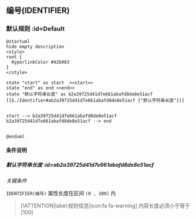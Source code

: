 ## 编号(IDENTIFIER) <!-- {docsify-ignore-all} -->

   

### 默认规则 :id=Default

```plantuml
@startuml
hide empty description
<style>
root {
  HyperlinkColor #42b983
}
</style>

state "start" as start  <<start>>
state "end" as end <<end>>
state "默认字符串长度" as b2a39725d41d7e661abafd8de8e51acf [[$./Identifier#ab2a39725d41d7e661abafd8de8e51acf {"默认字符串长度"}]]


start --> b2a39725d41d7e661abafd8de8e51acf 
b2a39725d41d7e661abafd8de8e51acf --> end 


@enduml
```

#### 条件说明

##### 默认字符串长度 :id=ab2a39725d41d7e661abafd8de8e51acf


*关键条件*


`IDENTIFIER(编号)` 属性长度在区间 `(0 , 100]` 内

> [!ATTENTION|label:规则信息|icon:fa fa-warning]
> 内容长度必须小于等于[100]







